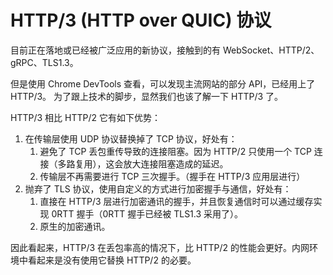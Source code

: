 # HTTP/3 (HTTP over QUIC) 协议

目前正在落地或已经被广泛应用的新协议，接触到的有 WebSocket、HTTP/2、gRPC、TLS1.3。

但是使用 Chrome DevTools 查看，可以发现主流网站的部分 API，已经用上了 HTTP/3。
为了跟上技术的脚步，显然我们也该了解一下 HTTP/3 了。

HTTP/3 相比 HTTP/2 它有如下优势：

1. 在传输层使用 UDP 协议替换掉了 TCP 协议，好处有：
   1. 避免了 TCP 丢包重传导致的连接阻塞。因为 HTTP/2 只使用一个 TCP 连接（多路复用），这会放大连接阻塞造成的延迟。
   2. 传输层不再需要进行 TCP 三次握手。（握手在 HTTP/3 应用层进行）
2. 抛弃了 TLS 协议，使用自定义的方式进行加密握手与通信，好处有：
   1. 直接在 HTTP/3 层进行加密通讯的握手，并且恢复通信时可以通过缓存实现 0RTT 握手（0RTT 握手已经被 TLS1.3 采用了）。
   2. 原生的加密通讯。

因此看起来，HTTP/3 在丢包率高的情况下，比 HTTP/2 的性能会更好。内网环境中看起来是没有使用它替换 HTTP/2 的必要。
